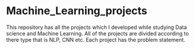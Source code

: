 # Machine_Learning_projects
This repository has all the projects which I developed while studying Data science and Machine Learning.
All of the projects are divided according to there type that is NLP, CNN etc.
Each project has the problem statement.
